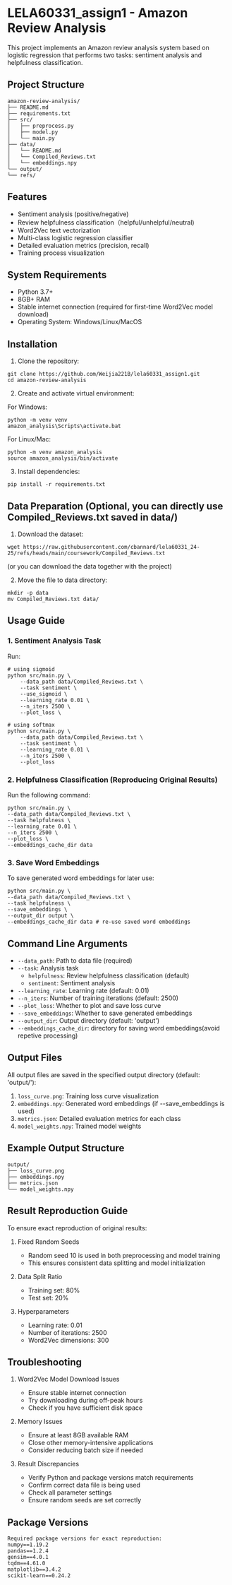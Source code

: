 # LELA60331_assign1 - Amazon Review Analysis
This project implements an Amazon review analysis system based on logistic regression that performs two tasks: sentiment analysis and helpfulness classification.

## Project Structure
```
amazon-review-analysis/
├── README.md
├── requirements.txt
├── src/
│   ├── preprocess.py
│   ├── model.py 
│   └── main.py
├── data/
│   └── README.md
│   └── Compiled_Reviews.txt
│   └── embeddings.npy
└── output/
└── refs/

```

## Features

- Sentiment analysis (positive/negative)
- Review helpfulness classification（helpful/unhelpful/neutral)
- Word2Vec text vectorization
- Multi-class logistic regression classifier
- Detailed evaluation metrics (precision, recall)
- Training process visualization

## System Requirements

- Python 3.7+
- 8GB+ RAM
- Stable internet connection (required for first-time Word2Vec model download)
- Operating System: Windows/Linux/MacOS

## Installation

1. Clone the repository:
```
git clone https://github.com/Weijia221B/lela60331_assign1.git
cd amazon-review-analysis
```

2. Create and activate virtual environment:
   
For Windows:
```
python -m venv venv
amazon_analysis\Scripts\activate.bat
```

For Linux/Mac:
```
python -m venv amazon_analysis
source amazon_analysis/bin/activate
```

3. Install dependencies:
```
pip install -r requirements.txt
```


## Data Preparation (Optional, you can directly use Compiled_Reviews.txt saved in data/)

1. Download the dataset:
```
wget https://raw.githubusercontent.com/cbannard/lela60331_24-25/refs/heads/main/coursework/Compiled_Reviews.txt
```
(or you can download the data together with the project)

2. Move the file to data directory:
```
mkdir -p data
mv Compiled_Reviews.txt data/
```

## Usage Guide

### 1. Sentiment Analysis Task

Run:
```
# using sigmoid
python src/main.py \
    --data_path data/Compiled_Reviews.txt \
    --task sentiment \
    --use_sigmoid \
    --learning_rate 0.01 \
    --n_iters 2500 \
    --plot_loss \

# using softmax
python src/main.py \
    --data_path data/Compiled_Reviews.txt \
    --task sentiment \
    --learning_rate 0.01 \
    --n_iters 2500 \
    --plot_loss
```

### 2. Helpfulness Classification (Reproducing Original Results)

Run the following command:
```
python src/main.py \
--data_path data/Compiled_Reviews.txt \
--task helpfulness \
--learning_rate 0.01 \
--n_iters 2500 \
--plot_loss \
--embeddings_cache_dir data
```

### 3. Save Word Embeddings

To save generated word embeddings for later use:
```
python src/main.py \
--data_path data/Compiled_Reviews.txt \
--task helpfulness \
--save_embeddings \
--output_dir output \
--embeddings_cache_dir data # re-use saved word embeddings
```


## Command Line Arguments

- `--data_path`: Path to data file (required)
- `--task`: Analysis task
  - `helpfulness`: Review helpfulness classification (default)
  - `sentiment`: Sentiment analysis
- `--learning_rate`: Learning rate (default: 0.01)
- `--n_iters`: Number of training iterations (default: 2500)
- `--plot_loss`: Whether to plot and save loss curve
- `--save_embeddings`: Whether to save generated embeddings
- `--output_dir`: Output directory (default: 'output')
- `--embeddings_cache_dir`: directory for saving word embeddings(avoid repetive processing)

## Output Files

All output files are saved in the specified output directory (default: 'output/'):

1. `loss_curve.png`: Training loss curve visualization
2. `embeddings.npy`: Generated word embeddings (if --save_embeddings is used)
3. `metrics.json`: Detailed evaluation metrics for each class
4. `model_weights.npy`: Trained model weights

## Example Output Structure
```
output/
├── loss_curve.png
├── embeddings.npy
├── metrics.json
└── model_weights.npy
```

## Result Reproduction Guide

To ensure exact reproduction of original results:

1. Fixed Random Seeds
   - Random seed 10 is used in both preprocessing and model training
   - This ensures consistent data splitting and model initialization

2. Data Split Ratio
   - Training set: 80%
   - Test set: 20%

3. Hyperparameters
   - Learning rate: 0.01
   - Number of iterations: 2500
   - Word2Vec dimensions: 300

## Troubleshooting

1. Word2Vec Model Download Issues
   - Ensure stable internet connection
   - Try downloading during off-peak hours
   - Check if you have sufficient disk space

2. Memory Issues
   - Ensure at least 8GB available RAM
   - Close other memory-intensive applications
   - Consider reducing batch size if needed

3. Result Discrepancies
   - Verify Python and package versions match requirements
   - Confirm correct data file is being used
   - Check all parameter settings
   - Ensure random seeds are set correctly

## Package Versions
```
Required package versions for exact reproduction:
numpy==1.19.2
pandas==1.2.4
gensim==4.0.1
tqdm==4.61.0
matplotlib==3.4.2
scikit-learn==0.24.2
```


